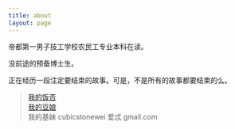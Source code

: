 ```yaml
---
title: about
layout: page
---
```


帝都第一男子技工学校农民工专业本科在读。

没前途的预备博士生。

正在经历一段注定要结束的故事。可是，不是所有的故事都要结束的么。

>[我的饭否](http://fanfou.com/Ethanol)  
>[我的豆娘](http://www.douban.com/people/Ethanol/)  
>我的基妹 cubicstonewei 爱忒 gmail.com  



